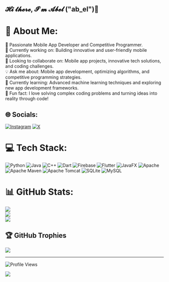 ## 𝓗𝓲 𝓽𝓱𝓮𝓻𝓮, 𝓘'𝓶 𝓐𝓫𝓮𝓵 ("ab_el")👋

# 💫 About Me:
🌟 Passionate Mobile App Developer and Competitive Programmer.<br>📱 Currently working on: Building innovative and user-friendly mobile applications.<br>🤝 Looking to collaborate on: Mobile app projects, innovative tech solutions, and coding challenges.<br>💡 Ask me about: Mobile app development, optimizing algorithms, and competitive programming strategies.<br>🌱 Currently learning: Advanced machine learning techniques and exploring new app development frameworks.<br>🎯 Fun fact: I love solving complex coding problems and turning ideas into reality through code!


## 🌐 Socials:
[![Instagram](https://img.shields.io/badge/Instagram-%23E4405F.svg?logo=Instagram&logoColor=white)](https://instagram.com/abelu_23) [![X](https://img.shields.io/badge/X-black.svg?logo=X&logoColor=white)](https://x.com/@Ab_el__) 

# 💻 Tech Stack:
![Python](https://img.shields.io/badge/python-3670A0?style=for-the-badge&logo=python&logoColor=ffdd54) ![Java](https://img.shields.io/badge/java-%23ED8B00.svg?style=for-the-badge&logo=openjdk&logoColor=white) ![C++](https://img.shields.io/badge/c++-%2300599C.svg?style=for-the-badge&logo=c%2B%2B&logoColor=white) ![Dart](https://img.shields.io/badge/dart-%230175C2.svg?style=for-the-badge&logo=dart&logoColor=white) ![Firebase](https://img.shields.io/badge/firebase-%23039BE5.svg?style=for-the-badge&logo=firebase) ![Flutter](https://img.shields.io/badge/Flutter-%2302569B.svg?style=for-the-badge&logo=Flutter&logoColor=white) ![JavaFX](https://img.shields.io/badge/javafx-%23FF0000.svg?style=for-the-badge&logo=javafx&logoColor=white) ![Apache](https://img.shields.io/badge/apache-%23D42029.svg?style=for-the-badge&logo=apache&logoColor=white) ![Apache Maven](https://img.shields.io/badge/Apache%20Maven-C71A36?style=for-the-badge&logo=Apache%20Maven&logoColor=white) ![Apache Tomcat](https://img.shields.io/badge/apache%20tomcat-%23F8DC75.svg?style=for-the-badge&logo=apache-tomcat&logoColor=black) ![SQLite](https://img.shields.io/badge/sqlite-%2307405e.svg?style=for-the-badge&logo=sqlite&logoColor=white) ![MySQL](https://img.shields.io/badge/mysql-4479A1.svg?style=for-the-badge&logo=mysql&logoColor=white)
# 📊 GitHub Stats:
![](https://github-readme-stats.vercel.app/api?username=abeelgetahun&theme=catppuccin_mocha&hide_border=true&include_all_commits=false&count_private=false)<br/>
![](https://github-readme-streak-stats.herokuapp.com/?user=abeelgetahun&theme=catppuccin_mocha&hide_border=true)<br/>
![](https://github-readme-stats.vercel.app/api/top-langs/?username=abeelgetahun&theme=catppuccin_mocha&hide_border=true&include_all_commits=false&count_private=false&layout=compact)

## 🏆 GitHub Trophies
![](https://github-profile-trophy.vercel.app/?username=abeelgetahun&theme=default&no-frame=true&no-bg=true&margin-w=4)

---
![Profile Views](https://komarev.com/ghpvc/?username=abeelgetahun&color=blue)

[![](https://visitcount.itsvg.in/api?id=abeelgetahun&icon=5&color=1)](https://visitcount.itsvg.in)

<!-- Proudly created with GPRM ( https://gprm.itsvg.in ) -->
